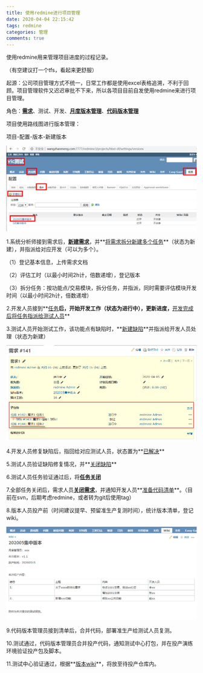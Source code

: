 ```yaml
---
title: 使用redmine进行项目管理
date: 2020-04-04 22:15:42
tags: redmine
categories: 管理
comments: true
---
```


使用redmine用来管理项目进度的过程记录。

（有空建议打一个tfs，看起来更舒服）

<!--more-->

起源：公司项目管理方式不统一，日常工作都是使用excel表格追溯，不利于回顾。项目管理软件又迟迟审批不下来，所以各项目目前自发使用redmine来进行项目管理。



角色：**<u>需求</u>**、测试、开发、**<u>月度版本管理</u>**、<u>**代码版本管理**</u>



项目使用路线图进行版本管理：

项目-配置-版本-新建版本

![新建版本路线图](使用redmine进行项目管理/新建版本路线图.jpg)



1.系统分析师接到需求后，**<u>新建需求</u>**，并**<u>将需求拆分新建多个任务</u>**（状态为新建），并指派给对应开发（可以为多个）。

（1）登记基本信息，上传需求文档

（2）评估工时（以最小时间2h计，倍数递增），登记版本

（3）拆分任务：按功能点/交易模块，拆分任务，并指派，同时需要评估模块开发时间（以最小时间2h计，倍数递增）

2.开发人员接到**<u>任务</u>**后，开始开发工作（状态为进行中），更新进度，**<u>开发完成后将任务指派给测试人员</u>**

3.测试人员开始测试工作，该功能点有缺陷时，**<u>新建缺陷</u>**并指派给开发人员处理（状态为新建）

![需求-任务-缺陷](使用redmine进行项目管理/需求-任务-缺陷.jpg)

4.开发人员修复缺陷后，指回给对应测试人员，状态置为**<u>已解决</u>**

5.测试人员验证缺陷修复情况，并**<u>关闭缺陷</u>**

6.测试人员任务验证通过后，将<u>**任务关闭**</u>

7.全部任务关闭后，需求人员<u>**关闭需求**</u>，并通知开发人员**<u>准备代码清单</u>**。（目前在svn，后期考虑redmine，或者转为git后使用tag）

8.版本人员投产前（时间建议提早、预留准生产复测时间），统计版本清单，登记wiki。

![版本wiki](使用redmine进行项目管理/版本wiki.jpg)

9.代码版本管理员接到清单后，合并代码，部署准生产给测试人员复测。

10.测试通过，代码版本管理员合并投产代码，通知测试中心打包，并在投产演练环境验证投产包及脚本。

11.测试中心验证通过，根据**<u>版本wiki</u>**，将放至待投产仓库内。